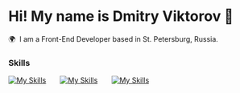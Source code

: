 Hi! My name is Dmitry Viktorov 👨
========================================================================================================================================

🌍  I am a Front-End Developer based in St. Petersburg, Russia.
<br/>

### Skills

[![My Skills](https://skillicons.dev/icons?i=html,css)](https://skillicons.dev) &nbsp;&nbsp;&nbsp;&nbsp;&nbsp; [![My Skills](https://skillicons.dev/icons?i=js,ts)](https://skillicons.dev) &nbsp;&nbsp;&nbsp;&nbsp;&nbsp; [![My Skills](https://skillicons.dev/icons?i=react,scss)](https://skillicons.dev) &nbsp;&nbsp;&nbsp;&nbsp;&nbsp; 
<br/>
